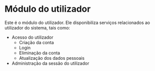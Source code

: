 # Módulo do utilizador

Este é o módulo do utilizador. Ele disponibiliza serviços relacionados ao utilizador do sistema, tais como:
 * Acesso do utilizador
   * Criação da conta
   * Login
   * Eliminação da conta
   * Atualização dos dados pessoais
 * Administração da sessão do utilizador
